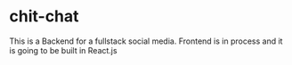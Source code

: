 # chit-chat
This is a Backend for a fullstack social media. Frontend is in process and it is going to be built in React.js
